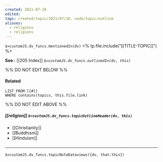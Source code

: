 ```yaml
---
created: 2021-07-10
edited: 
tags: created/topic/2021/07/10, node/topic/outline
aliases:
  - religious
  - religions
---
```

`$=customJS.dv_funcs.mentionedIn(dv)`
<% tp.file.include("[[TITLE-TOPIC]]") %>



**See**:: [[205 Index]]
*`$=customJS.dv_funcs.outlinedIn(dv, this)`*

%% DO NOT EDIT BELOW %%
#### Related 
```dataview
LIST FROM [[#]]
WHERE contains(topics, this.file.link)
```
%% DO NOT EDIT ABOVE %%
##### [[religion]] `$=customJS.dv_funcs.topicOutlineHeader(dv, this)`
- [[Christianity]]
- [[Buddhism]]
- [[Hinduism]]

### <hr class="dataviews"/>
`$=customJS.dv_funcs.topicNoteDataviews({dv, that:this})`